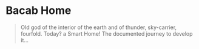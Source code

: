# Bacab Home

> Old god of the interior of the earth and of thunder, sky-carrier, fourfold. Today? a Smart Home! The documented journey to develop it...
